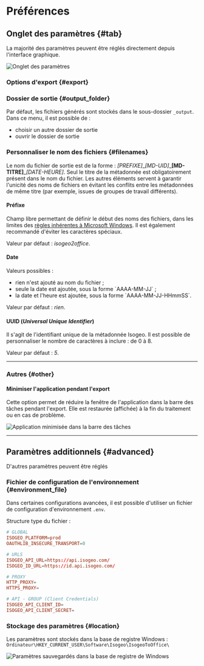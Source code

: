 # Préférences

## Onglet des paramètres {#tab}

La majorité des paramètres peuvent être réglés directement depuis l'interface graphique.

![Onglet des paramètres](/assets/i2o_settings_global.png)

### Options d'export {#export}

### Dossier de sortie {#output_folder}

Par défaut, les fichiers générés sont stockés dans le sous-dossier `_output`. Dans ce menu, il est possible de :

- choisir un autre dossier de sortie
- ouvrir le dossier de sortie

### Personnaliser le nom des fichiers {#filenames}

Le nom du fichier de sortie est de la forme : _\[PREFIXE\]_\__\[MD-UID\]_\_**\[MD-TITRE\]**\__\[DATE-HEURE\]_. Seul le titre de la métadonnée est obligatoirement présent dans le nom du fichier. Les autres éléments servent à garantir l'unicité des noms de fichiers en évitant les conflits entre les métadonnées de même titre \(par exemple, issues de groupes de travail différents\).

#### Préfixe

Champ libre permettant de définir le début des noms des fichiers, dans les limites des [règles inhérentes à Microsoft Windows](https://msdn.microsoft.com/fr-fr/library/windows/desktop/aa365247%28v=vs.85%29.aspx). Il est également recommandé d'éviter les caractères spéciaux.

Valeur par défaut : _isogeo2office_.

#### Date

Valeurs possibles :

- rien n'est ajouté au nom du fichier ;
- seule la date est ajoutée, sous la forme \`AAAA-MM-JJ\` ;
- la date et l'heure est ajoutée, sous la forme \`AAAA-MM-JJ-HHmmSS\`.

Valeur par défaut : _rien_.

#### UUID \(_Universal Unique Identifier_\)

Il s'agit de l'identifiant unique de la métadonnée Isogeo.
Il est possible de personnaliser le nombre de caractères à inclure : de 0 à 8.

Valeur par défaut : _5_.

----

### Autres {#other}

#### Minimiser l'application pendant l'export

Cette option permet de réduire la fenêtre de l'application dans la barre des tâches pendant l'export. Elle est restaurée (affichée) à la fin du traitement ou en cas de problème.

![Application minimisée dans la barre des tâches](/assets/systray_icon.png)

----

## Paramètres additionnels {#advanced}

D'autres paramètres peuvent être réglés

### Fichier de configuration de l'environnement {#environment_file}

Dans certaines configurations avancées, il est possible d'utiliser un fichier de configuration d'environnement `.env`.

Structure type du fichier :

```conf
# GLOBAL
ISOGEO_PLATFORM=prod
OAUTHLIB_INSECURE_TRANSPORT=0

# URLS
ISOGEO_API_URL=https://api.isogeo.com/
ISOGEO_ID_URL=https://id.api.isogeo.com/

# PROXY
HTTP_PROXY=
HTTPS_PROXY=

# API - GROUP (Client Credentials)
ISOGEO_API_CLIENT_ID=
ISOGEO_API_CLIENT_SECRET=
```

### Stockage des paramètres {#location}

Les paramètres sont stockés dans la base de registre Windows : `Ordinateur\HKEY_CURRENT_USER\Software\Isogeo\IsogeoToOffice\`

![Paramètres sauvegardés dans la base de registre de Windows](/assets/settings_location_registry.png)
